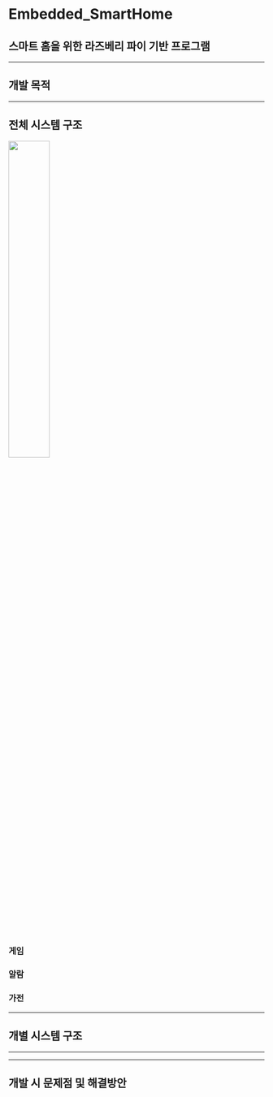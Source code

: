 # Embedded_SmartHome
## 스마트 홈을 위한 라즈베리 파이 기반 프로그램

----
## 개발 목적


----
## 전체 시스템 구조
<img src = "https://user-images.githubusercontent.com/46674066/207766166-7c720a7e-cbf3-4b7a-beb4-9f7547935fac.png" width="40%" height="40%">

### 게임


### 알람

### 가전

----
## 개별 시스템 구조

----


----


## 개발 시 문제점 및 해결방안
